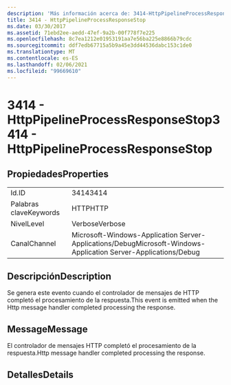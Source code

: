 ```yaml
---
description: 'Más información acerca de: 3414-HttpPipelineProcessResponseStop'
title: 3414 - HttpPipelineProcessResponseStop
ms.date: 03/30/2017
ms.assetid: 71ebd2ee-aedd-47ef-9a2b-00f778f7e225
ms.openlocfilehash: 8c7ea1212e01953191aa7e56ba225e8866b79cdc
ms.sourcegitcommit: ddf7edb67715a5b9a45e3dd44536dabc153c1de0
ms.translationtype: MT
ms.contentlocale: es-ES
ms.lasthandoff: 02/06/2021
ms.locfileid: "99669610"
---
```

# <a name="3414---httppipelineprocessresponsestop"></a><span data-ttu-id="b155a-103">3414 - HttpPipelineProcessResponseStop</span><span class="sxs-lookup"><span data-stu-id="b155a-103">3414 - HttpPipelineProcessResponseStop</span></span>

## <a name="properties"></a><span data-ttu-id="b155a-104">Propiedades</span><span class="sxs-lookup"><span data-stu-id="b155a-104">Properties</span></span>  
  
|||  
|-|-|  
|<span data-ttu-id="b155a-105">Id.</span><span class="sxs-lookup"><span data-stu-id="b155a-105">ID</span></span>|<span data-ttu-id="b155a-106">3414</span><span class="sxs-lookup"><span data-stu-id="b155a-106">3414</span></span>|  
|<span data-ttu-id="b155a-107">Palabras clave</span><span class="sxs-lookup"><span data-stu-id="b155a-107">Keywords</span></span>|<span data-ttu-id="b155a-108">HTTP</span><span class="sxs-lookup"><span data-stu-id="b155a-108">HTTP</span></span>|  
|<span data-ttu-id="b155a-109">Nivel</span><span class="sxs-lookup"><span data-stu-id="b155a-109">Level</span></span>|<span data-ttu-id="b155a-110">Verbose</span><span class="sxs-lookup"><span data-stu-id="b155a-110">Verbose</span></span>|  
|<span data-ttu-id="b155a-111">Canal</span><span class="sxs-lookup"><span data-stu-id="b155a-111">Channel</span></span>|<span data-ttu-id="b155a-112">Microsoft-Windows-Application Server-Applications/Debug</span><span class="sxs-lookup"><span data-stu-id="b155a-112">Microsoft-Windows-Application Server-Applications/Debug</span></span>|  
  
## <a name="description"></a><span data-ttu-id="b155a-113">Descripción</span><span class="sxs-lookup"><span data-stu-id="b155a-113">Description</span></span>  

 <span data-ttu-id="b155a-114">Se genera este evento cuando el controlador de mensajes de HTTP completó el procesamiento de la respuesta.</span><span class="sxs-lookup"><span data-stu-id="b155a-114">This event is emitted when the Http message handler completed processing the response.</span></span>  
  
## <a name="message"></a><span data-ttu-id="b155a-115">Message</span><span class="sxs-lookup"><span data-stu-id="b155a-115">Message</span></span>  

 <span data-ttu-id="b155a-116">El controlador de mensajes HTTP completó el procesamiento de la respuesta.</span><span class="sxs-lookup"><span data-stu-id="b155a-116">Http message handler completed processing the response.</span></span>  
  
## <a name="details"></a><span data-ttu-id="b155a-117">Detalles</span><span class="sxs-lookup"><span data-stu-id="b155a-117">Details</span></span>
